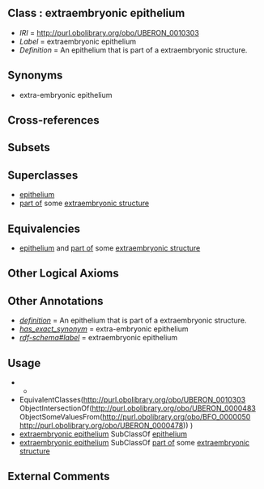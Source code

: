 
## Class : extraembryonic epithelium

 * *IRI* = http://purl.obolibrary.org/obo/UBERON_0010303
 * *Label* = extraembryonic epithelium
 * *Definition* = An epithelium that is part of a extraembryonic structure.

## Synonyms

 * extra-embryonic epithelium

## Cross-references


## Subsets


## Superclasses

 * [epithelium](../../UBERON/83/UBERON_0000483.md)
 * [part of](../../BFO/50/BFO_0000050.md) some [extraembryonic structure](../../UBERON/78/UBERON_0000478.md)

## Equivalencies

 * [epithelium](../../UBERON/83/UBERON_0000483.md) and [part of](../../BFO/50/BFO_0000050.md) some [extraembryonic structure](../../UBERON/78/UBERON_0000478.md)

## Other Logical Axioms


## Other Annotations

 * *[definition](../../IAO/15/IAO_0000115.md)* = An epithelium that is part of a extraembryonic structure.
 * *[has_exact_synonym](../../ym/oboInOwl#hasExactSynonym.md)* = extra-embryonic epithelium
 * *[rdf-schema#label](../../el/rdf-schema#label.md)* = extraembryonic epithelium

## Usage

 * -
 * EquivalentClasses(<http://purl.obolibrary.org/obo/UBERON_0010303> ObjectIntersectionOf(<http://purl.obolibrary.org/obo/UBERON_0000483> ObjectSomeValuesFrom(<http://purl.obolibrary.org/obo/BFO_0000050> <http://purl.obolibrary.org/obo/UBERON_0000478>)) )
 * [extraembryonic epithelium](../../UBERON/03/UBERON_0010303.md) SubClassOf [epithelium](../../UBERON/83/UBERON_0000483.md)
 * [extraembryonic epithelium](../../UBERON/03/UBERON_0010303.md) SubClassOf [part of](../../BFO/50/BFO_0000050.md) some [extraembryonic structure](../../UBERON/78/UBERON_0000478.md)

## External Comments

